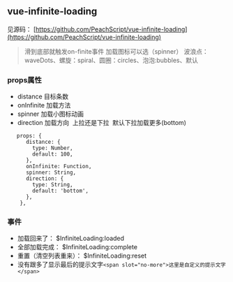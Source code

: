 ## vue-infinite-loading
见源码： [https://github.com/PeachScript/vue-infinite-loading](https://github.com/PeachScript/vue-infinite-loading)

> 滑到底部就触发on-finite事件
> 加载图标可以选（spinner） 波浪点：waveDots、螺旋：spiral、圆圈：circles、泡泡:bubbles、默认

### props属性
+ distance 目标条数
+ onInfinite 加载方法
+ spinner 加载小图标动画
+ direction 加载方向  上拉还是下拉  默认下拉加载更多(bottom)
```
   props: {
      distance: {
        type: Number,
        default: 100,
      },
      onInfinite: Function,
      spinner: String,
      direction: {
        type: String,
        default: 'bottom',
      },
    },
  ```
  
### 事件
+ 加载回来了： $InfiniteLoading:loaded
+ 全部加载完成： $InfiniteLoading:complete
+ 重置（清空列表重来）： $InfiniteLoading:reset
+ 没有跟多了显示最后的提示文字`<span slot="no-more">这里是自定义的提示文字</span>`

